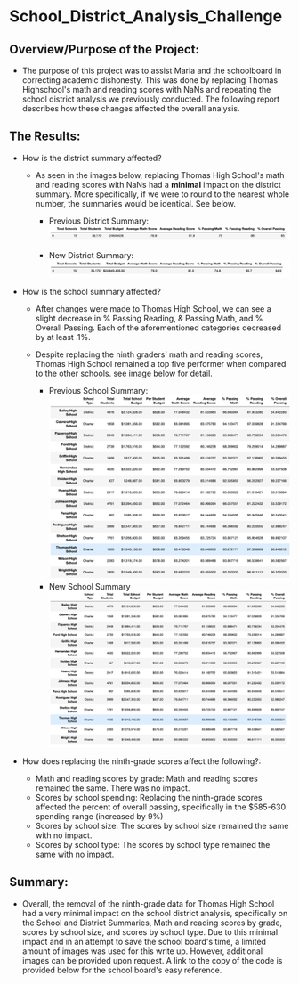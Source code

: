 # School_District_Analysis_Challenge

## Overview/Purpose of the Project:
   * The purpose of this project was to assist Maria and the schoolboard in correcting academic dishonesty. This was done by replacing Thomas Highschool's math and reading scores with NaNs and repeating the school district analysis we previously conducted. The following report describes how these changes affected the overall analysis.
   
## The Results:
   *  How is the district summary affected?
      * As seen in the images below, replacing Thomas High School's math and reading scores with NaNs had a **minimal** impact on the district summary. More specifically, if we were to round to the nearest whole number, the summaries would be identical. See below. 
        * Previous District Summary:
        ![Old_District_Summary](Resources/Old_District_Summary.png)
        
        * New District Summary:
        ![New_District_Summary](Resources/New_District_Summary.png)
        
   * How is the school summary affected?
     * After changes were made to Thomas High School, we can see a slight decrease in % Passing Reading, & Passing Math, and % Overall Passing. Each of the aforementioned categories decreased by at least .1%. 
     *  Despite replacing the ninth graders’ math and reading scores, Thomas High School remained a top five performer when compared to the other schools. see image below for detail.
    
        * Previous School Summary:
       ![OLD_SCHOOL_SUMMARY](Resources/OLD_SCHOOL_SUMMARY.png)
        * New School Summary
       ![NEW_SCHOOL_SUMMARY](Resources/NEW_SCHOOL_SUMMARY.png)
      
   * How does replacing the ninth-grade scores affect the following?:
     * Math and reading scores by grade: Math and reading scores remained the same. There was no impact.
     * Scores by school spending: Replacing the ninth-grade scores affected the percent of overall passing, specifically in the $585-630 spending range (increased by 9%)
     * Scores by school size: The scores by school size remained the same with no impact.
     * Scores by school type: The scores by school type remained the same with no impact.
     
## Summary:
   * Overall, the removal of the ninth-grade data for Thomas High School had a very minimal impact on the school district analysis, specifically on the School and District Summaries, Math and reading scores by grade, scores by school size, and scores by school type. Due to this minimal impact and in an attempt to save the school board's time, a limited amount of images was used for this write up. However, additional images can be provided upon request. A link to the copy of the code is provided below for the school board's easy reference. 
